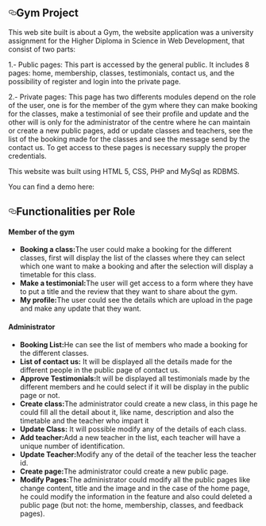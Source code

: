<h2><a id="user-content-class-features" class="anchor" href="#class-features" aria-hidden="true"><svg aria-hidden="true" class="octicon octicon-link" height="16" version="1.1" viewBox="0 0 16 16" width="16"><path d="M4 9h1v1H4c-1.5 0-3-1.69-3-3.5S2.55 3 4 3h4c1.45 0 3 1.69 3 3.5 0 1.41-.91 2.72-2 3.25V8.59c.58-.45 1-1.27 1-2.09C10 5.22 8.98 4 8 4H4c-.98 0-2 1.22-2 2.5S3 9 4 9zm9-3h-1v1h1c1 0 2 1.22 2 2.5S13.98 12 13 12H9c-.98 0-2-1.22-2-2.5 0-.83.42-1.64 1-2.09V6.25c-1.09.53-2 1.84-2 3.25C6 11.31 7.55 13 9 13h4c1.45 0 3-1.69 3-3.5S14.5 6 13 6z"></path></svg></a>Gym Project</h2>

<p>This web site built is about a Gym, the website application was a university assignment for the Higher Diploma in Science in Web Development, that consist of two parts: </p>

<p>1.- Public  pages: This part is accessed by the general public. It includes 8 pages:  home, membership, classes, testimonials, contact us, and the possibility of register and login into the private page.</p>
<p>2.- Private pages:  This page has two differents modules depend on the role of the user, one is for the member of the gym where they can make booking for the classes, make a testimonial of see their profile and update and the other will is only for the administrator of the centre where he can maintain or create a new public pages, add or update classes and teachers, see the list of the booking made for the classes and see the message send by the contact us. To get access to these pages is necessary supply the proper credentials.</p>

<p>This website was built using HTML 5, CSS, PHP and MySql as RDBMS.</p>

<p>You can find a demo here: <a></a></p>


<h2><a id="user-content-class-features" class="anchor" href="#class-features" aria-hidden="true"><svg aria-hidden="true" class="octicon octicon-link" height="16" version="1.1" viewBox="0 0 16 16" width="16"><path d="M4 9h1v1H4c-1.5 0-3-1.69-3-3.5S2.55 3 4 3h4c1.45 0 3 1.69 3 3.5 0 1.41-.91 2.72-2 3.25V8.59c.58-.45 1-1.27 1-2.09C10 5.22 8.98 4 8 4H4c-.98 0-2 1.22-2 2.5S3 9 4 9zm9-3h-1v1h1c1 0 2 1.22 2 2.5S13.98 12 13 12H9c-.98 0-2-1.22-2-2.5 0-.83.42-1.64 1-2.09V6.25c-1.09.53-2 1.84-2 3.25C6 11.31 7.55 13 9 13h4c1.45 0 3-1.69 3-3.5S14.5 6 13 6z"></path></svg></a>Functionalities per Role</h2>

  <h4>Member of the gym</h4>
    <ul>
      <li><b>Booking a class:</b>The user could make a booking for the different classes, first will display the list of the classes where they can select which one want to make a booking and after the selection will display a timetable for this class.</li>
      <li><b>Make a testimonial:</b>The user will get access to a form where they have to put a title and the review that they want to share about the gym.</li>
      <li><b>My profile:</b>The user could see the details which are upload in the page and make any update that they want.</li>
    </ul>
    <h4>Administrator</h4>
    <ul>
      <li><b>Booking List:</b>He can see the list of members who made a booking for the different classes.</li>
      <li><b>List of contact us:</b> It will be displayed all the details made for the different people in the public page of contact us.</li>
      <li><b>Approve Testimonials:</b>It will be displayed all testimonials made by the different members and he could select if it will be display in the public page or not.</li>
      <li><b>Create class:</b>The administrator could create a new class, in this page he could fill all the detail about it, like name, description and also the timetable and the teacher who impart it</li>
      <li><b>Update Class:</b> It will possible modify any of the details of each class.</li>
      <li><b>Add teacher:</b>Add a new teacher in the list, each teacher will have a unique number of identification.</li>
      <li><b>Update Teacher:</b>Modify any of the detail of the teacher less the teacher id.</li>
      <li><b>Create page:</b>The administrator could create a new public page.</li>
      <li><b>Modify Pages:</b>The administrator could modify all the public pages like change content, title and the image and in the case of the home page, he could modify the information in the feature and also could deleted a public page (but not: the home, membership, classes, and feedback pages).</li>
    </ul>
    
